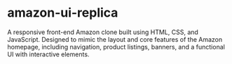 # amazon-ui-replica
A responsive front-end Amazon clone built using HTML, CSS, and JavaScript. Designed to mimic the layout and core features of the Amazon homepage, including navigation, product listings, banners, and a functional UI with interactive elements.
